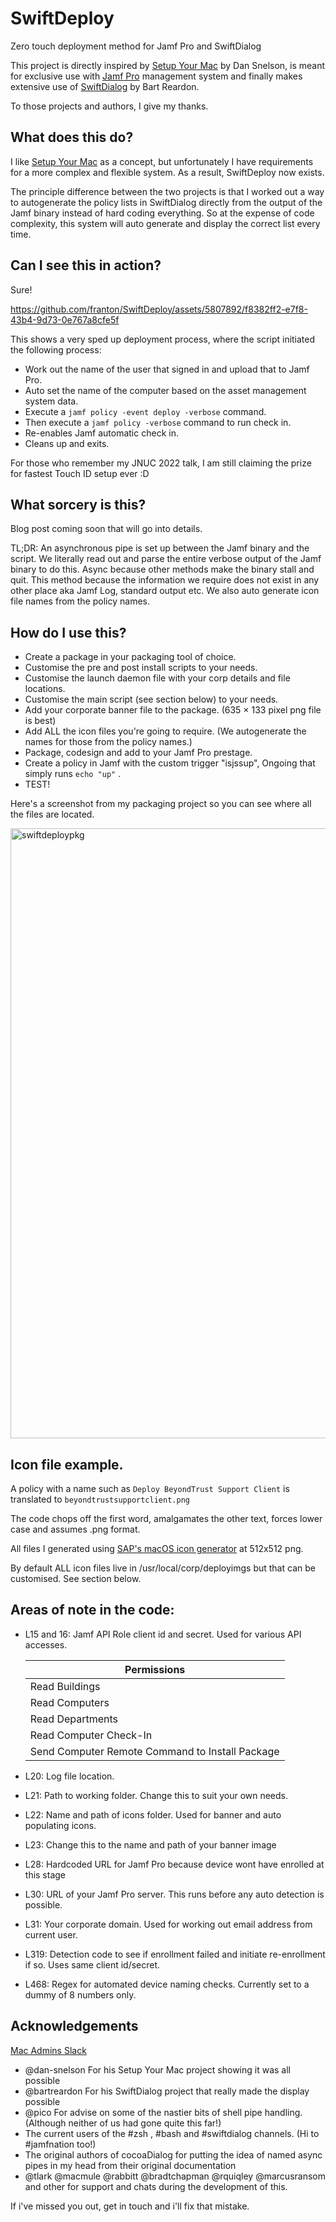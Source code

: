 # SwiftDeploy
Zero touch deployment method for Jamf Pro and SwiftDialog

This project is directly inspired by [Setup Your Mac](https://snelson.us/sym) by Dan Snelson, is meant for exclusive use with [Jamf Pro](https://www.jamf.com/products/jamf-pro/) management system and finally makes extensive use of [SwiftDialog](https://github.com/swiftDialog/swiftDialog) by Bart Reardon.

To those projects and authors, I give my thanks.

## What does this do?

I like [Setup Your Mac](https://snelson.us/sym) as a concept, but unfortunately I have requirements for a more complex and flexible system. As a result, SwiftDeploy now exists.

The principle difference between the two projects is that I worked out a way to autogenerate the policy lists in SwiftDialog directly from the output of the Jamf binary instead of hard coding everything. So at the expense of code complexity, this system will auto generate and display the correct list every time.

## Can I see this in action?

Sure!

https://github.com/franton/SwiftDeploy/assets/5807892/f8382ff2-e7f8-43b4-9d73-0e767a8cfe5f

This shows a very sped up deployment process, where the script initiated the following process:

- Work out the name of the user that signed in and upload that to Jamf Pro.
- Auto set the name of the computer based on the asset management system data.
- Execute a ```jamf policy -event deploy -verbose``` command.
- Then execute a ```jamf policy -verbose``` command to run check in.
- Re-enables Jamf automatic check in.
- Cleans up and exits.

For those who remember my JNUC 2022 talk, I am still claiming the prize for fastest Touch ID setup ever :D

## What sorcery is this?

Blog post coming soon that will go into details.

TL;DR: An asynchronous pipe is set up between the Jamf binary and the script. We literally read out and parse the entire verbose output of the Jamf binary to do this. Async because other methods make the binary stall and quit. This method because the information we require does not exist in any other place aka Jamf Log, standard output etc. We also auto generate icon file names from the policy names.

## How do I use this?

- Create a package in your packaging tool of choice.
- Customise the pre and post install scripts to your needs.
- Customise the launch daemon file with your corp details and file locations.
- Customise the main script (see section below) to your needs.
- Add your corporate banner file to the package. (635 × 133 pixel png file is best)
- Add ALL the icon files you're going to require. (We autogenerate the names for those from the policy names.)
- Package, codesign and add to your Jamf Pro prestage.
- Create a policy in Jamf with the custom trigger "isjssup", Ongoing that simply runs ```echo "up"``` .
- TEST!

Here's a screenshot from my packaging project so you can see where all the files are located.

<img width="976" alt="swiftdeploypkg" src="https://github.com/franton/SwiftDeploy/assets/5807892/74ef209a-4fb3-4267-8aea-1339f47ed02e">

## Icon file example.

A policy with a name such as
```Deploy BeyondTrust Support Client```
is translated to
```beyondtrustsupportclient.png```

The code chops off the first word, amalgamates the other text, forces lower case and assumes .png format.

All files I generated using [SAP's macOS icon generator](https://github.com/SAP/macOS-icon-generator) at 512x512 png.

By default ALL icon files live in /usr/local/corp/deployimgs but that can be customised. See section below.

## Areas of note in the code:

- L15 and 16: Jamf API Role client id and secret. Used for various API accesses.

  | Permissions |
  | ------ |
  | Read Buildings |
  | Read Computers |
  | Read Departments |
  | Read Computer Check-In |
  | Send Computer Remote Command to Install Package |

- L20: Log file location.
- L21: Path to working folder. Change this to suit your own needs.
- L22: Name and path of icons folder. Used for banner and auto populating icons.
- L23: Change this to the name and path of your banner image
- L28: Hardcoded URL for Jamf Pro because device wont have enrolled at this stage
- L30: URL of your Jamf Pro server. This runs before any auto detection is possible.
- L31: Your corporate domain. Used for working out email address from current user.
- L319: Detection code to see if enrollment failed and initiate re-enrollment if so. Uses same client id/secret.
- L468: Regex for automated device naming checks. Currently set to a dummy of 8 numbers only.

## Acknowledgements

[Mac Admins Slack](https://www.macadmins.org/)
- @dan-snelson For his Setup Your Mac project showing it was all possible
- @bartreardon For his SwiftDialog project that really made the display possible
- @pico For advise on some of the nastier bits of shell pipe handling. (Although neither of us had gone quite this far!)
- The current users of the #zsh , #bash and #swiftdialog channels. (Hi to #jamfnation too!)
- The original authors of cocoaDialog for putting the idea of named async pipes in my head from their original documentation
- @tlark @macmule @rabbitt @bradtchapman @rquiqley @marcusransom and other for support and chats during the development of this.

If i've missed you out, get in touch and i'll fix that mistake.
